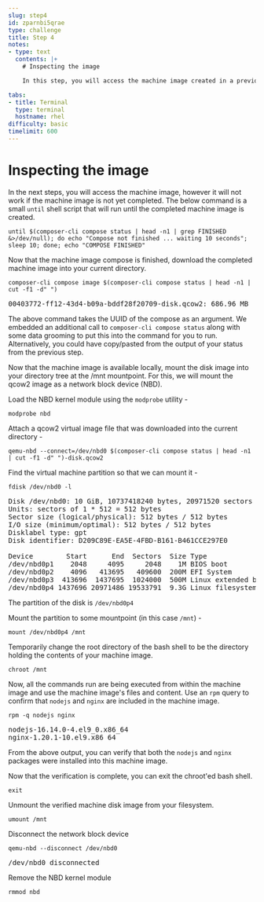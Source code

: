 ```yaml
---
slug: step4
id: zparnbi5qrae
type: challenge
title: Step 4
notes:
- type: text
  contents: |+
    # Inspecting the image

    In this step, you will access the machine image created in a previous step in order to verify that the `nodejs` and `nginx` packages added in earlier steps were added to the resulting machine image.

tabs:
- title: Terminal
  type: terminal
  hostname: rhel
difficulty: basic
timelimit: 600
---
```

# Inspecting the image

In the next steps, you will access the machine image, however it will not work
if the machine image is not yet completed.  The below command is a small
`until` shell script that will run until the completed machine image is created.

```
until $(composer-cli compose status | head -n1 | grep FINISHED &>/dev/null); do echo "Compose not finished ... waiting 10 seconds"; sleep 10; done; echo "COMPOSE FINISHED"
```

Now that the machine image compose is finished, download the completed machine
image into your current directory.

```
composer-cli compose image $(composer-cli compose status | head -n1 | cut -f1 -d" ")
```

<pre class="file">
00403772-ff12-43d4-b09a-bddf28f20709-disk.qcow2: 686.96 MB
</pre>

The above command takes the UUID of the compose as an argument.  We embedded
an additional call to `composer-cli compose status` along with some data
grooming to put this into the command for you to run.  Alternatively, you could
have copy/pasted from the output of your status from the previous step.

Now that the machine image is available locally, mount the disk image into your
directory tree at the /mnt mountpoint. For this, we will mount the qcow2 image
as a network block device (NBD).

Load the NBD kernel module using the `modprobe` utility -

```
modprobe nbd
```

Attach a qcow2 virtual image file that was downloaded into the current directory -

```
qemu-nbd --connect=/dev/nbd0 $(composer-cli compose status | head -n1 | cut -f1 -d" ")-disk.qcow2
```

Find the virtual machine partition so that we can mount it -

```
fdisk /dev/nbd0 -l
```

<pre class="file">
Disk /dev/nbd0: 10 GiB, 10737418240 bytes, 20971520 sectors
Units: sectors of 1 * 512 = 512 bytes
Sector size (logical/physical): 512 bytes / 512 bytes
I/O size (minimum/optimal): 512 bytes / 512 bytes
Disklabel type: gpt
Disk identifier: D209C89E-EA5E-4FBD-B161-B461CCE297E0

Device        Start      End  Sectors  Size Type
/dev/nbd0p1    2048     4095     2048    1M BIOS boot
/dev/nbd0p2    4096   413695   409600  200M EFI System
/dev/nbd0p3  413696  1437695  1024000  500M Linux extended boot
/dev/nbd0p4 1437696 20971486 19533791  9.3G Linux filesystem
</pre>

The partition of the disk is `/dev/nbd0p4`

Mount the partition to some mountpoint (in this case `/mnt`) -

```
mount /dev/nbd0p4 /mnt
```

Temporarily change the root directory of the bash shell to be the directory holding the contents of
your machine image.

```
chroot /mnt
```

Now, all the commands run are being executed from within the machine image
and use the machine image's files and content.  Use an `rpm` query to confirm
that `nodejs` and `nginx` are included in the machine image.

```
rpm -q nodejs nginx
```

<pre class="file">
nodejs-16.14.0-4.el9_0.x86_64
nginx-1.20.1-10.el9.x86_64</pre>

From the above output, you can verify that both the `nodejs` and `nginx` packages were
installed into this machine image.

Now that the verification is complete, you can exit the chroot'ed bash shell.

```
exit
```

Unmount the verified machine disk image from your filesystem.

```
umount /mnt
```

Disconnect the network block device

```
qemu-nbd --disconnect /dev/nbd0
```

<pre class="file">
/dev/nbd0 disconnected
</pre>

Remove the NBD kernel module

```
rmmod nbd
```
